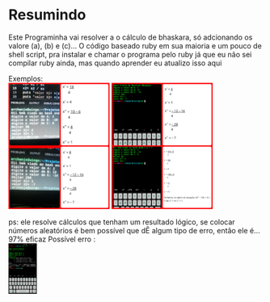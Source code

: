 
# Resumindo
Este Programinha vai resolver a o cálculo de bhaskara, só adcionando os valore (a), (b) e (c)... O código baseado ruby em sua maioria e um pouco de shell script, pra instalar e chamar o programa pelo ruby já que eu não sei compilar ruby ainda, mas quando aprender eu atualizo isso aqui

Exemplos: <br>
<img src="https://github.com/4RCH4NJ0/bhaskrl/blob/main/Polish_20201127_204711288.jpg" height="250" alt="Screenshot"/>
<img src="https://github.com/4RCH4NJ0/bhaskrl/blob/main/Polish_20201127_210537598.jpg" height="250" alt="Screenshot"/>

ps: ele resolve cálculos que tenham um resultado lógico, se colocar números aleatórios é bem possível que dÊ algum tipo de erro, então ele é... 97% eficaz
Possível erro : <br>
<img src="https://github.com/4RCH4NJ0/bhaskrl/blob/main/Screenshot_20201128-101432_Termux.jpg" height="100" alt="screenshot"/>
